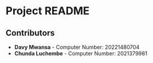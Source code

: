 # Project README

## Contributors
- **Davy Mwansa** - Computer Number: 20221480704  
- **Chunda Luchembe** - Computer Number: 2021379981  

